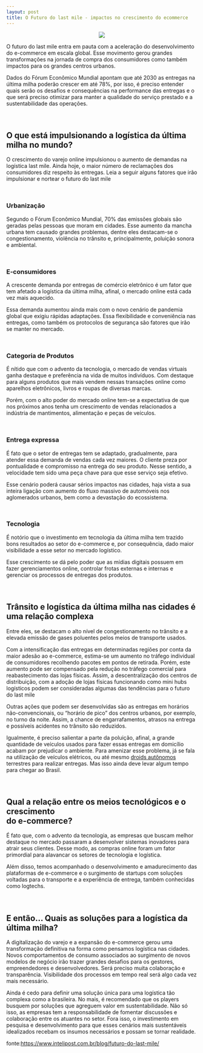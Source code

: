 ```yaml
---
layout: post
title: O Futuro do last mile - impactos no crescimento do ecommerce
---
```


<meta name="twitter:card" content="summary_large_image">
<meta name="twitter:site" content="@dinogrejo">
<meta name="twitter:title" content="Futuro do last mile - impactos no crescimento do ecommerce">
<meta name="twitter:description" content="O futuro do last mile entra em pauta com a aceleração do desenvolvimento do e-commerce em escala global. Esse movimento gerou grandes transformações na jornada de compra dos consumidores como também impactos para os grandes centros urbanos">
<meta name="twitter:image" content="https://www.brickmeetsclick.com/stuff/contentmgr/files/0/dffbf5243242ae873b9406993b5d91e0/image/nuro_grocery_delivery_vehicle.jpg">

<center><img src="https://www.brickmeetsclick.com/stuff/contentmgr/files/0/dffbf5243242ae873b9406993b5d91e0/image/nuro_grocery_delivery_vehicle.jpg" /></center>

<p>O futuro do last mile entra em pauta com a aceleração do desenvolvimento do e-commerce em escala global. Esse movimento gerou grandes transformações na jornada de compra dos consumidores como também impactos para os grandes centros urbanos.</p>
<p>Dados do Fórum Econômico Mundial apontam que até 2030 as entregas na última milha poderão crescer em até 78%, por isso, é preciso entender quais serão os desafios e consequências na performance das entregas e o que será preciso otimizar para manter a qualidade do serviço prestado e a sustentabilidade das operações. <div class="gap" style="line-height: 20px; height: 20px;"></div>
<h2>O que está impulsionando a logística da última milha no mundo?</h2>
<p>O crescimento do varejo online impulsionou o aumento de demandas na logística last mile. Ainda hoje, o maior número de reclamações dos consumidores diz respeito às entregas. Leia a seguir alguns fatores que irão impulsionar e nortear o futuro do last mile <div class="gap" style="line-height: 15px; height: 15px;"></div>
<h3>Urbanização</h3>
<p>Segundo o Fórum Econômico Mundial, 70% das emissões globais são geradas pelas pessoas que moram em cidades. Esse aumento da mancha urbana tem causado grandes problemas, dentre eles destacam-se o congestionamento, violência no trânsito e, principalmente, poluição sonora e ambiental.<div class="gap" style="line-height: 15px; height: 15px;"></div>
<h3>E-consumidores</h3>
<p>A crescente demanda por entregas de comércio eletrônico é um fator que tem afetado a logística da última milha, afinal, o mercado online está cada vez mais aquecido.</p>
<p>Essa demanda aumentou ainda mais com o novo cenário de pandemia global que exigiu rápidas adaptações. Essa flexibilidade e conveniência nas entregas, como também os protocolos de segurança são fatores que irão se manter no mercado.<div class="gap" style="line-height: 15px; height: 15px;"></div>
<h3>Categoria de Produtos</h3>
<p>É nítido que com o advento da tecnologia, o mercado de vendas virtuais ganha destaque e preferência na vida de muitos indivíduos. Com destaque para alguns produtos que mais vendem nessas transações online como aparelhos eletrônicos, livros e roupas de diversas marcas.</p>
<p>Porém, com o alto poder do mercado online tem-se a expectativa de que nos próximos anos tenha um crescimento de vendas relacionados a indústria de mantimentos, alimentação e peças de veículos.<div class="gap" style="line-height: 15px; height: 15px;"></div>
<h3>Entrega expressa</h3>
<p>É fato que o setor de entregas tem se adaptado, gradualmente, para atender essa demanda de vendas cada vez maiores. O cliente preza por pontualidade e compromisso na entrega do seu produto. Nesse sentido, a velocidade tem sido uma peça chave para que esse serviço seja efetivo.</p>
<p>Esse cenário poderá causar sérios impactos nas cidades, haja vista a sua inteira ligação com aumento do fluxo massivo de automóveis nos aglomerados urbanos, bem como a devastação do ecossistema. <div class="gap" style="line-height: 15px; height: 15px;"></div>
<h3>Tecnologia</h3>
<p>É notório que o investimento em tecnologia da última milha tem trazido bons resultados ao setor do e-commerce e, por consequência, dado maior visibilidade a esse setor no mercado logístico.</p>
<p>Esse crescimento se dá pelo poder que as mídias digitais possuem em fazer gerenciamentos online, controlar frotas externas e internas e gerenciar os processos de entregas dos produtos. <div class="gap" style="line-height: 20px; height: 20px;"></div>
<h2>Trânsito e logística da última milha nas cidades é uma relação complexa</h2>
<p>Entre eles, se destacam o alto nível de congestionamento no trânsito e a elevada emissão de gases poluentes pelos meios de transporte usados.</p>
<p>Com a intensificação das entregas em determinadas regiões por conta da maior adesão ao e-commerce, estima-se um aumento no tráfego individual de consumidores recolhendo pacotes em pontos de retirada. Porém, este aumento pode ser compensado pela redução no tráfego comercial para reabastecimento das lojas físicas. Assim, a descentralização dos centros de distribuição, com a adoção de lojas físicas funcionando como mini hubs logísticos podem ser consideradas algumas das tendências para o futuro do last mile</p>
<p>Outras ações que podem ser desenvolvidas são as entregas em horários não-convencionais, ou “horário de pico” dos centros urbanos, por exemplo, no turno da noite. Assim, a chance de engarrafamentos, atrasos na entrega e possíveis acidentes no trânsito são reduzidos.</p>
<p>Igualmente, é preciso salientar a parte da poluição, afinal, a grande quantidade de veículos usados para fazer essas entregas em domicílio acabam por prejudicar o ambiente. Para amenizar esse problema, já se fala na utilização de veículos elétricos, ou até mesmo <a href="https://www.youtube.com/watch?v=SW3o5Mu9wjc" target="_blank" rel="noopener noreferrer">droids autônomos</a> terrestres para realizar entregas. Mas isso ainda deve levar algum tempo para chegar ao Brasil. <div class="gap" style="line-height: 20px; height: 20px;"></div>
<h2>Qual a relação entre os meios tecnológicos e o crescimento<br />
do e-commerce?</h2>
<p>É fato que, com o advento da tecnologia, as empresas que buscam melhor destaque no mercado passaram a desenvolver sistemas inovadores para atrair seus clientes. Desse modo, as compras online foram um fator primordial para alavancar os setores de tecnologia e logística.</p>
<p>Além disso, temos acompanhado o desenvolvimento e amadurecimento das plataformas de e-commerce e o surgimento de startups com soluções voltadas para o transporte e a experiência de entrega, também conhecidas como logtechs. <div class="gap" style="line-height: 20px; height: 20px;"></div>
<h2>E então… Quais as soluções para a logística da última milha?</h2>
<p>A digitalização do varejo e a expansão do e-commerce gerou uma transformação definitiva na forma como pensamos logística nas cidades. Novos comportamentos de consumo associados ao surgimento de novos modelos de negócio irão trazer grandes desafios para os gestores, empreendedores e desenvolvedores. Será preciso muita colaboração e transparência. Visibilidade dos processos em tempo real será algo cada vez mais necessário.</p>
<p>Ainda é cedo para definir uma solução única para uma logística tão complexa como a brasileira. No mais, é recomendado que os players busquem por soluções que agreguem valor em sustentabilidade. Não só isso, as empresas tem a responsabilidade de fomentar discussões e colaboração entre os atuantes no setor. Fora isso, o investimento em pesquisa e desenvolvimento para que esses cenários mais sustentáveis idealizados recebam os insumos necessários e possam se tornar realidade.</p>

fonte:https://www.intelipost.com.br/blog/futuro-do-last-mile/